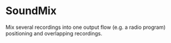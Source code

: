 # SoundMix
Mix several recordings into one output flow (e.g. a radio program) positioning and overlapping recordings.
